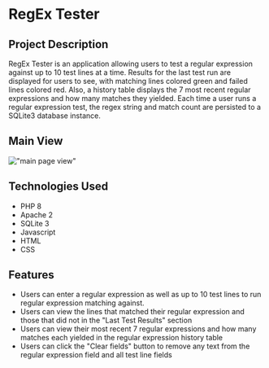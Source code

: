 # RegEx Tester

## Project Description
RegEx Tester is an application allowing users to test a regular expression against up to 10 test lines at a time. Results for the last test run are displayed for users to see, with matching lines colored green and failed lines colored red. Also, a history table displays the 7 most recent regular expressions and how many matches they yielded. Each time a user runs a regular expression test, the regex string and match count are persisted to a SQLite3 database instance. 

## Main View
!["main page view"](https://i.imgur.com/a91bTMB.png)

## Technologies Used
- PHP 8
- Apache 2
- SQLite 3
- Javascript
- HTML
- CSS

## Features
- Users can enter a regular expression as well as up to 10 test lines to run regular expression matching against. 
- Users can view the lines that matched their regular expression and those that did not in the "Last Test Results" section
- Users can view their most recent 7 regular expressions and how many matches each yielded in the regular expression history table
- Users can click the "Clear fields" button to remove any text from the regular expression field and all test line fields
